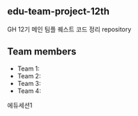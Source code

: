## edu-team-project-12th
GH 12기 메인 팀플 퀘스트 코드 정리 repository

## Team members
- Team 1:
- Team 2: 
- Team 3: 
- Team 4: 

에듀세션1